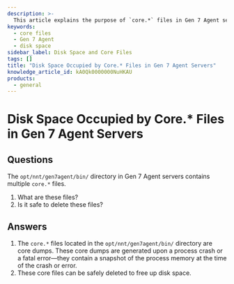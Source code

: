 ```yaml
---
description: >-
  This article explains the purpose of `core.*` files in Gen 7 Agent servers and whether they can be safely deleted to free up disk space.
keywords:
  - core files
  - Gen 7 Agent
  - disk space
sidebar_label: Disk Space and Core Files
tags: []
title: "Disk Space Occupied by Core.* Files in Gen 7 Agent Servers"
knowledge_article_id: kA0Qk0000000NuHKAU
products:
  - general
---
```


# Disk Space Occupied by Core.* Files in Gen 7 Agent Servers

## Questions

The `opt/nnt/gen7agent/bin/` directory in Gen 7 Agent servers contains multiple `core.*` files.

1. What are these files?
2. Is it safe to delete these files?

## Answers

1. The `core.*` files located in the `opt/nnt/gen7agent/bin/` directory are core dumps. These core dumps are generated upon a process crash or a fatal error—they contain a snapshot of the process memory at the time of the crash or error.
2. These core files can be safely deleted to free up disk space.
